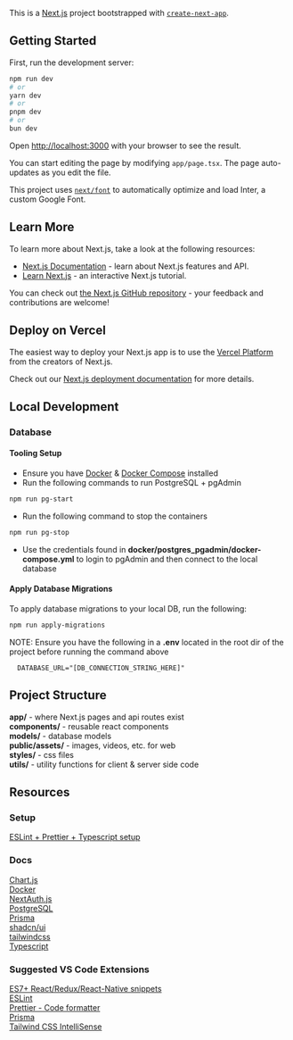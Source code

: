 This is a [Next.js](https://nextjs.org/) project bootstrapped with [`create-next-app`](https://github.com/vercel/next.js/tree/canary/packages/create-next-app).

## Getting Started

First, run the development server:

```bash
npm run dev
# or
yarn dev
# or
pnpm dev
# or
bun dev
```

Open [http://localhost:3000](http://localhost:3000) with your browser to see the result.

You can start editing the page by modifying `app/page.tsx`. The page auto-updates as you edit the file.

This project uses [`next/font`](https://nextjs.org/docs/basic-features/font-optimization) to automatically optimize and load Inter, a custom Google Font.

## Learn More

To learn more about Next.js, take a look at the following resources:

- [Next.js Documentation](https://nextjs.org/docs) - learn about Next.js features and API.
- [Learn Next.js](https://nextjs.org/learn) - an interactive Next.js tutorial.

You can check out [the Next.js GitHub repository](https://github.com/vercel/next.js/) - your feedback and contributions are welcome!

## Deploy on Vercel

The easiest way to deploy your Next.js app is to use the [Vercel Platform](https://vercel.com/new?utm_medium=default-template&filter=next.js&utm_source=create-next-app&utm_campaign=create-next-app-readme) from the creators of Next.js.

Check out our [Next.js deployment documentation](https://nextjs.org/docs/deployment) for more details.

## Local Development
### Database
#### Tooling Setup
- Ensure you have [Docker](https://docs.docker.com/get-docker/) & [Docker Compose](https://docs.docker.com/compose/install/) installed
- Run the following commands to run PostgreSQL + pgAdmin
```bash
npm run pg-start
```
- Run the following command to stop the containers
```bash
npm run pg-stop
```
- Use the credentials found in **docker/postgres_pgadmin/docker-compose.yml** to login to pgAdmin and then connect to the local database

#### Apply Database Migrations
To apply database migrations to your local DB, run the following:
```bash
npm run apply-migrations
```

NOTE: Ensure you have the following in a **.env** located in the root dir of the project before running the command above
```Properties
  DATABASE_URL="[DB_CONNECTION_STRING_HERE]"
```

## Project Structure
**app/** - where Next.js pages and api routes exist\
**components/** - reusable react components\
**models/** - database models\
**public/assets/** - images, videos, etc. for web\
**styles/** - css files\
**utils/** - utility functions for client & server side code

## Resources
### Setup
[ESLint + Prettier + Typescript setup](https://khalilstemmler.com/blogs/tooling/prettier/)

### Docs
[Chart.js](https://www.chartjs.org/docs/latest/getting-started/)\
[Docker](https://docs.docker.com/manuals/)\
[NextAuth.js](https://next-auth.js.org/getting-started/introduction)\
[PostgreSQL](https://www.postgresql.org/docs/current/index.html)\
[Prisma](https://www.prisma.io/nextjs)\
[shadcn/ui](https://ui.shadcn.com/docs)\
[tailwindcss](https://tailwindcss.com/docs/editor-setup)\
[Typescript](https://www.typescriptlang.org/docs/)

### Suggested VS Code Extensions
[ES7+ React/Redux/React-Native snippets](https://marketplace.visualstudio.com/items?itemName=dsznajder.es7-react-js-snippets)\
[ESLint](https://marketplace.visualstudio.com/items?itemName=dbaeumer.vscode-eslint)\
[Prettier - Code formatter](https://marketplace.visualstudio.com/items?itemName=esbenp.prettier-vscode)\
[Prisma](https://marketplace.visualstudio.com/items?itemName=Prisma.prisma)\
[Tailwind CSS IntelliSense](https://marketplace.visualstudio.com/items?itemName=bradlc.vscode-tailwindcss)